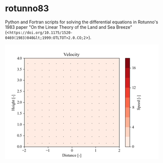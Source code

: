 # rotunno83
Python and Fortran scripts for solving the differential equations in Rotunno's 1983 paper "On the Linear Theory of the Land and Sea Breeze" (<`https://doi.org/10.1175/1520-0469(1983)040&lt;1999:OTLTOT>2.0.CO;2`>).

![Solution to case one.](figures/rotunno_case_one.gif)
